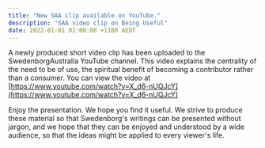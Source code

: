 ```yaml
---
title: "New SAA clip available on YouTube."
description: "SAA video clip on Being Useful"
date: 2022-01-01 01:00:00 +1100 AEDT
---
```


A newly produced short video clip has been uploaded to the SwedenborgAustralia YouTube channel. This video explains the centrality of the need to be of use, the spiritual benefit of becoming a contributor rather than a consumer. You can view the video at [https://www.youtube.com/watch?v=X_d6-nUQJcY](https://www.youtube.com/watch?v=X_d6-nUQJcY)

Enjoy the presentation. We hope you find it useful. We strive to produce these material so that Swedenborg's writings can be presented without jargon, and we hope that they can be enjoyed and understood by a wide audience, so that the ideas might be applied to every viewer's life.